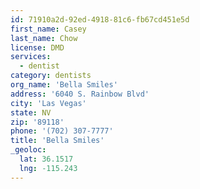 ```yaml
---
id: 71910a2d-92ed-4918-81c6-fb67cd451e5d
first_name: Casey
last_name: Chow
license: DMD
services:
  - dentist
category: dentists
org_name: 'Bella Smiles'
address: '6040 S. Rainbow Blvd'
city: 'Las Vegas'
state: NV
zip: '89118'
phone: '(702) 307-7777'
title: 'Bella Smiles'
_geoloc:
  lat: 36.1517
  lng: -115.243
---
```

